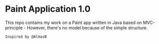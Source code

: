 # Paint Application 1.0

This repo contains my work on a Paint app written in Java based on MVC-principle - However, there's no model because of the simple structure.

`Inspired by @AlmasB`